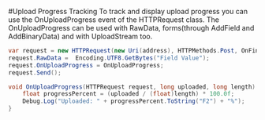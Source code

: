 #Upload Progress Tracking
To track and display upload progress you can use the OnUploadProgress event of the HTTPRequest class. The OnUploadProgress can be used with RawData, forms(through AddField and AddBinaryData) and with UploadStream too.

```csharp
var request = new HTTPRequest(new Uri(address), HTTPMethods.Post, OnFinished);
request.RawData =  Encoding.UTF8.GetBytes("Field Value");
request.OnUploadProgress = OnUploadProgress;
request.Send();

void OnUploadProgress(HTTPRequest request, long uploaded, long length) {
	float progressPercent = (uploaded / (float)length) * 100.0f;
	Debug.Log("Uploaded: " + progressPercent.ToString("F2") + "%");
}
```